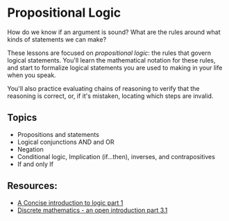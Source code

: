 # Propositional Logic

How do we know if an argument is sound? What are the rules around what kinds of statements we can make?

These lessons are focused on _propositional logic_: the rules that govern logical statements. You'll learn the mathematical notation for these rules, and start to formalize logical statements you are used to making in your life when you speak.

You'll also practice evaluating chains of reasoning to verify that the reasoning is correct, or, if it's mistaken, locating which steps are invalid.

## Topics

- Propositions and statements
- Logical conjunctions AND and OR
- Negation
- Conditional logic, Implication (if...then), inverses, and contrapositives
- If and only If

## Resources:
- [A Concise introduction to logic part 1](https://open.umn.edu/opentextbooks/textbooks/452)
- [Discrete mathematics - an open introduction part 3.1](http://discrete.openmathbooks.org/dmoi3/sec_propositional.html)
